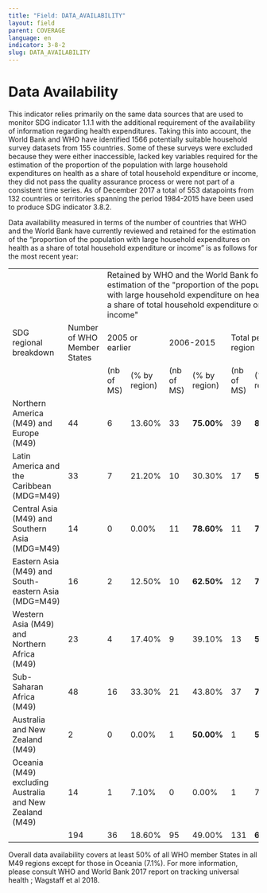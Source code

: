 ```yaml
---
title: "Field: DATA_AVAILABILITY"
layout: field
parent: COVERAGE
language: en
indicator: 3-8-2
slug: DATA_AVAILABILITY
---
```

# Data Availability

This indicator relies primarily on the same data sources that are used to monitor SDG indicator 1.1.1 with the additional requirement of the availability of information regarding health expenditures. Taking this into account, the World Bank and WHO have identified 1566 potentially suitable household survey datasets from 155 countries. Some of these surveys were excluded because they were either inaccessible, lacked key variables required for the estimation of the proportion of the population with large household expenditures on health as a share of total household expenditure or income, they did not pass the quality assurance process or were not part of a consistent time series.  As of December 2017 a total of 553 datapoints from 132 countries or territories spanning the period 1984-2015 have been used to produce SDG indicator 3.8.2.

Data availability measured in terms of the number of countries that WHO and the World Bank have currently reviewed and retained for the estimation of the “proportion of the population with large household expenditures on health as a share of total household expenditure or income” is as follows for the most recent year:

<table>
  <tr>
    <td colspan="2"></td>
    <td colspan="6">
      Retained by WHO and the World Bank for the estimation of the "proportion of the population with large household expenditure on health as a share of total household expenditure or income"
    </td>
  </tr>
  <tr>
    <td>SDG regional breakdown</td>
    <td>Number of WHO Member States</td>
    <td colspan="2">2005 or earlier</td>
    <td colspan="2">2006-2015</td>
    <td colspan="2">Total per SDG region</td>
  </tr>
  <tr>
    <td colspan="2"></td>
    <td>(nb of MS)</td>
    <td>(% by region)</td>
    <td>(nb of MS)</td>
    <td>(% by region)</td>
    <td>(nb of MS)</td>
    <td>(% by region)</td>
  </tr>
  <tr>
    <td>Northern America (M49) and Europe (M49)</td>
    <td>44</td>
    <td>6</td>
    <td>13.60%</td>
    <td>33</td>
    <td><strong>75.00%</strong></td>
    <td>39</td>
    <td><strong>88.60%</strong></td>
  </tr>
  <tr>
    <td>Latin America and the Caribbean (MDG=M49)</td>
    <td>33</td>
    <td>7</td>
    <td>21.20%</td>
    <td>10</td>
    <td>30.30%</td>
    <td>17</td>
    <td><strong>51.50%</strong></td>
  </tr>
  <tr>
    <td>Central Asia (M49) and Southern Asia (MDG=M49)</td>
    <td>14</td>
    <td>0</td>
    <td>0.00%</td>
    <td>11</td>
    <td><strong>78.60%</strong></td>
    <td>11</td>
    <td><strong>78.60%</strong></td>
  </tr>
  <tr>
    <td>Eastern Asia (M49) and South-eastern Asia (MDG=M49)</td>
    <td>16</td>
    <td>2</td>
    <td>12.50%</td>
    <td>10</td>
    <td><strong>62.50%</strong></td>
    <td>12</td>
    <td><strong>75.00%</strong></td>
  </tr>
  <tr>
    <td>Western Asia (M49) and Northern Africa (M49)</td>
    <td>23</td>
    <td>4</td>
    <td>17.40%</td>
    <td>9</td>
    <td>39.10%</td>
    <td>13</td>
    <td><strong>56.50%</strong></td>
  </tr>
  <tr>
    <td>Sub-Saharan Africa (M49)</td>
    <td>48</td>
    <td>16</td>
    <td>33.30%</td>
    <td>21</td>
    <td>43.80%</td>
    <td>37</td>
    <td><strong>77.10%</strong></td>
  </tr>
  <tr>
    <td>Australia and New Zealand (M49)</td>
    <td>2</td>
    <td>0</td>
    <td>0.00%</td>
    <td>1</td>
    <td><strong>50.00%</strong></td>
    <td>1</td>
    <td><strong>50.00%</strong></td>
  </tr>
  <tr>
    <td>Oceania (M49) excluding Australia and New Zealand (M49)</td>
    <td>14</td>
    <td>1</td>
    <td>7.10%</td>
    <td>0</td>
    <td>0.00%</td>
    <td>1</td>
    <td>7.10%</td>
  </tr>
  <tr>
    <td></td>
    <td>194</td>
    <td>36</td>
    <td>18.60%</td>
    <td>95</td>
    <td>49.00%</td>
    <td>131</td>
    <td><strong>67.50%</strong></td>
  </tr>
</table>

Overall data availability covers at least 50% of all WHO member States in all M49 regions except for those in Oceania (7.1%).  For more information, please consult WHO and World Bank 2017 report on tracking universal health ; Wagstaff  et al 2018.